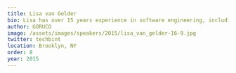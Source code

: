 ```yaml
---
title: Lisa van Gelder
bio: Lisa has over 15 years experience in software engineering, including leading and managing software development teams. Her career has taken her between London and New York at companies ranging from small startups to large media organizations - including the Guardian and the BBC. She is currently VP of Engineering at Stride.
author: GORUCO
image: /assets/images/speakers/2015/lisa_van_gelder-16-9.jpg
twitter: techbint
location: Brooklyn, NY
order: 8
year: 2015
---
```

